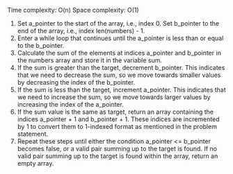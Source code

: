 Time complexity: O(n)
Space complexity: O(1)

1) Set a_pointer to the start of the array, i.e., index 0. Set b_pointer to the end of the array, i.e., index len(numbers) - 1.
2) Enter a while loop that continues until the a_pointer is less than or equal to the b_pointer.
3) Calculate the sum of the elements at indices a_pointer and b_pointer in the numbers array and store it in the variable sum.
4) If the sum is greater than the target, decrement b_pointer. This indicates that we need to decrease the sum, so we move towards smaller values by decreasing the index of the b_pointer.
5) If the sum is less than the target, increment a_pointer. This indicates that we need to increase the sum, so we move towards larger values by increasing the index of the a_pointer.
6) If the sum value is the same as target, return an array containing the indices a_pointer + 1 and b_pointer + 1. These indices are incremented by 1 to convert them to 1-indexed format as mentioned in the problem statement.
7) Repeat these steps until either the condition a_pointer <= b_pointer becomes false, or a valid pair summing up to the target is found. If no valid pair summing up to the target is found within the array, return an empty array.
